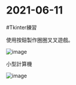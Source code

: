# 2021-06-11
#Tkinter練習

使用按鈕製作圈圈叉叉遊戲。

![image](https://github.com/Jerry45678/Tkinter-demo/blob/main/Game.png)

小型計算機

![image](https://github.com/Jerry45678/Tkinter-demo/blob/main/Computer.png)
